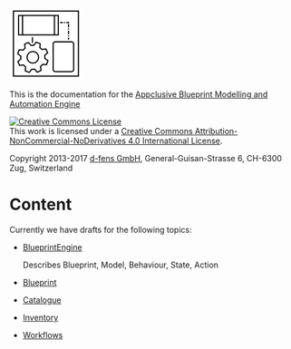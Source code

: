 ![](./media/logo-128-128.png)

This is the documentation for the [Appclusive Blueprint Modelling and Automation Engine](http://appclusive.net)

<a rel="license" href="http://creativecommons.org/licenses/by-nc-nd/4.0/"><img alt="Creative Commons License" style="border-width:0" src="https://i.creativecommons.org/l/by-nc-nd/4.0/88x31.png" /></a><br />This work is licensed under a <a rel="license" href="http://creativecommons.org/licenses/by-nc-nd/4.0/">Creative Commons Attribution-NonCommercial-NoDerivatives 4.0 International License</a>.

Copyright 2013-2017 [d-fens GmbH](http://d-fens.net), General-Guisan-Strasse 6, CH-6300 Zug, Switzerland

# Content

Currently we have drafts for the following topics:

* [BlueprintEngine](BlueprintEngine.md)

  Describes Blueprint, Model, Behaviour, State, Action

* [Blueprint](Blueprint.md)
* [Catalogue](Catalogue.md)
* [Inventory](Inventory.md)
* [Workflows](Workflows.md)
